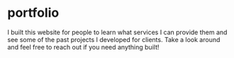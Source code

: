 # portfolio
I built this website for people to learn what services I can provide them and see some of the past projects I developed for clients. Take a look around and feel free to reach out if you need anything built!

